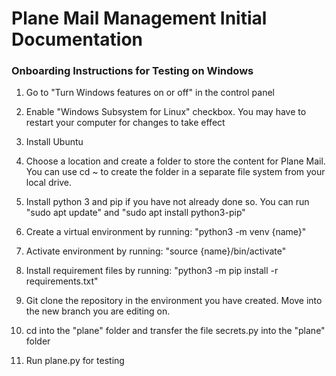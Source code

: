 # Plane Mail Management Initial Documentation

### Onboarding Instructions for Testing on Windows

1. Go to "Turn Windows features on or off" in the control panel

2. Enable "Windows Subsystem for Linux" checkbox. You may have to restart your computer for changes to take effect

3. Install Ubuntu

4. Choose a location and create a folder to store the content for Plane Mail. You can use cd ~ to create the folder in a separate file system from your local drive.

5. Install python 3 and pip if you have not already done so. You can run "sudo apt update" and "sudo apt install python3-pip"

6. Create a virtual environment by running: "python3 -m venv {name}"

7. Activate environment by running: "source {name}/bin/activate"

8. Install requirement files by running: "python3 -m pip install -r requirements.txt"

9. Git clone the repository in the environment you have created. Move into the new branch you are editing on.

10. cd into the "plane" folder and transfer the file secrets.py into the "plane" folder

11. Run plane.py for testing

